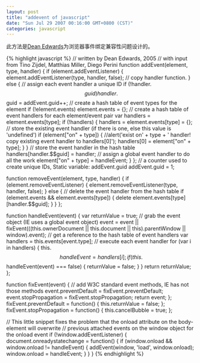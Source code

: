 ```yaml
---
layout: post
title: "addevent of javascript"
date: "Sun Jul 29 2007 00:16:00 GMT+0800 (CST)"
categories: javascript
---
```


此方法是[Dean Edwards](http://dean.edwards.name/weblog/2005/10/add-event/)为浏览器事件绑定兼容性问题设计的。

{% highlight javascript %}
// written by Dean Edwards, 2005
// with input from Tino Zijdel, Matthias Miller, Diego Perini
function addEvent(element, type, handler) {
    if (element.addEventListener) {
        element.addEventListener(type, handler, false); // copy handler function.
    } else {
        // assign each event handler a unique ID
        if (!handler.$$guid) handler.$$guid = addEvent.guid++;
        // create a hash table of event types for the element
        if (!element.events) element.events = {};
        // create a hash table of event handlers for each element/event pair
        var handlers = element.events[type];
        if (!handlers) {
            handlers = element.events[type] = {};
            // store the existing event handler (if there is one, else this value is 'undefined')
            if (element["on" + type]) {
                //alert('exist on' + type + ' handler! copy existing event handler to handlers[0]');
                handlers[0] = element["on" + type];
            }
        }
        // store the event handler in the hash table
        handlers[handler.$$guid] = handler;
        // assign a global event handler to do all the work
        element["on" + type] = handleEvent;
    }
};
// a counter used to create unique IDs, Static variable: addEvent.guid
addEvent.guid = 1;

function removeEvent(element, type, handler) {
    if (element.removeEventListener) {
        element.removeEventListener(type, handler, false);
    } else {
        // delete the event handler from the hash table
        if (element.events && element.events[type]) {
            delete element.events[type][handler.$$guid];
        }
    }
};

function handleEvent(event) {
    var returnValue = true;
    // grab the event object (IE uses a global event object)
    event = event || fixEvent(((this.ownerDocument || this.document || this).parentWindow || window).event);
    // get a reference to the hash table of event handlers
    var handlers = this.events[event.type];
    // execute each event handler
    for (var i in handlers) {
        this.$$handleEvent = handlers[i];
        if (this.$$handleEvent(event) === false) {
            returnValue = false;
        }
    }
    return returnValue;
};

function fixEvent(event) {
    // add W3C standard event methods, IE has not those methods
    event.preventDefault = fixEvent.preventDefault;
    event.stopPropagation = fixEvent.stopPropagation;
    return event;
};
fixEvent.preventDefault = function() {
    this.returnValue = false;
};
fixEvent.stopPropagation = function() {
    this.cancelBubble = true;
};

// This little snippet fixes the problem that the onload attribute on the body-element will overwrite
// previous attached events on the window object for the onload event
if (!window.addEventListener) {
    document.onreadystatechange = function() {
        if (window.onload && window.onload != handleEvent) {
            addEvent(window, 'load', window.onload);
            window.onload = handleEvent;
        }
    }
}
{% endhighlight %}
